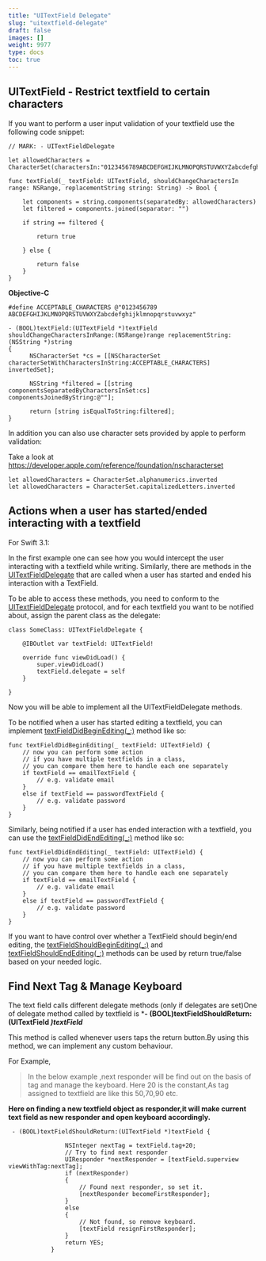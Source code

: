 ```yaml
---
title: "UITextField Delegate"
slug: "uitextfield-delegate"
draft: false
images: []
weight: 9977
type: docs
toc: true
---
```


## UITextField - Restrict textfield to certain characters
If you want to perform a user input validation of your textfield use the following code snippet:

    // MARK: - UITextFieldDelegate

    let allowedCharacters = CharacterSet(charactersIn:"0123456789ABCDEFGHIJKLMNOPQRSTUVWXYZabcdefghijklmnopqrstuvxyz").inverted    
    
    func textField(_ textField: UITextField, shouldChangeCharactersIn range: NSRange, replacementString string: String) -> Bool {
        
        let components = string.components(separatedBy: allowedCharacters)
        let filtered = components.joined(separator: "")
        
        if string == filtered {
            
            return true

        } else {
            
            return false
        }
    }

**Objective-C**

    #define ACCEPTABLE_CHARACTERS @"0123456789 ABCDEFGHIJKLMNOPQRSTUVWXYZabcdefghijklmnopqrstuvwxyz"
    
    - (BOOL)textField:(UITextField *)textField shouldChangeCharactersInRange:(NSRange)range replacementString:(NSString *)string  
    {
          NSCharacterSet *cs = [[NSCharacterSet characterSetWithCharactersInString:ACCEPTABLE_CHARACTERS] invertedSet];
    
          NSString *filtered = [[string componentsSeparatedByCharactersInSet:cs] componentsJoinedByString:@""];
    
          return [string isEqualToString:filtered];
    }

In addition you can also use character sets provided by apple to perform validation:

Take a look at https://developer.apple.com/reference/foundation/nscharacterset

    let allowedCharacters = CharacterSet.alphanumerics.inverted
    let allowedCharacters = CharacterSet.capitalizedLetters.inverted



## Actions when a user has started/ended interacting with a textfield
For Swift 3.1:

In the first example one can see how you would intercept the user interacting with a textfield while writing. Similarly, there are methods in the [UITextFieldDelegate][1] that are called when a user has started and ended his interaction with a TextField.

To be able to access these methods, you need to conform to the [UITextFieldDelegate][1] protocol, and for each textfield you want to be notified about, assign the parent class as the delegate:

    class SomeClass: UITextFieldDelegate {
        
        @IBOutlet var textField: UITextField!

        override func viewDidLoad() {
            super.viewDidLoad()
            textField.delegate = self
        }

    }
Now you will be able to implement all the UITextFieldDelegate methods.

To be notified when a user has started editing a textfield, you can implement [textFieldDidBeginEditing(_:)][2] method like so:

    func textFieldDidBeginEditing(_ textField: UITextField) {
        // now you can perform some action 
        // if you have multiple textfields in a class, 
        // you can compare them here to handle each one separately
        if textField == emailTextField {
            // e.g. validate email 
        } 
        else if textField == passwordTextField {
            // e.g. validate password 
        } 
    }

Similarly, being notified if a user has ended interaction with a textfield, you can use the [textFieldDidEndEditing(_:)][3] method like so:

    func textFieldDidEndEditing(_ textField: UITextField) {
        // now you can perform some action 
        // if you have multiple textfields in a class, 
        // you can compare them here to handle each one separately
        if textField == emailTextField {
            // e.g. validate email 
        } 
        else if textField == passwordTextField {
            // e.g. validate password 
        } 
    }

If you want to have control over whether a TextField should begin/end editing, the [textFieldShouldBeginEditing(_:)][4] and [textFieldShouldEndEditing(_:)][5] methods can be used by return true/false based on your needed logic. 


  [1]: https://developer.apple.com/reference/uikit/uitextfielddelegate
  [2]: https://developer.apple.com/reference/uikit/uitextfielddelegate/1619590-textfielddidbeginediting
  [3]: https://developer.apple.com/reference/uikit/uitextfielddelegate/1619591-textfielddidendediting
  [4]: https://developer.apple.com/reference/uikit/uitextfielddelegate/1619601-textfieldshouldbeginediting
  [5]: https://developer.apple.com/reference/uikit/uitextfielddelegate/1619592-textfieldshouldendediting

## Find Next Tag & Manage Keyboard
The text field calls different delegate methods (only if delegates are set)One of delegate method called by textfield is  ***- (BOOL)textFieldShouldReturn:(UITextField *)textField***

This method is called whenever users taps the return button.By using this method, 
we can implement any custom behaviour.

For Example,
 
> In the below example ,next responder will be find out on the basis of
> tag and manage the keyboard. Here 20 is the constant,As tag assigned
> to textfield are like this 50,70,90 etc.

**Here on finding a new textfield object as responder,it will make current text field as new responder and open keyboard accordingly.**

     

     - (BOOL)textFieldShouldReturn:(UITextField *)textField {

                    NSInteger nextTag = textField.tag+20;
                    // Try to find next responder
                    UIResponder *nextResponder = [textField.superview viewWithTag:nextTag];
                    if (nextResponder)
                    {
                        // Found next responder, so set it.
                        [nextResponder becomeFirstResponder];
                    }
                    else
                    {
                        // Not found, so remove keyboard.
                        [textField resignFirstResponder];
                    }
                    return YES;
                }

